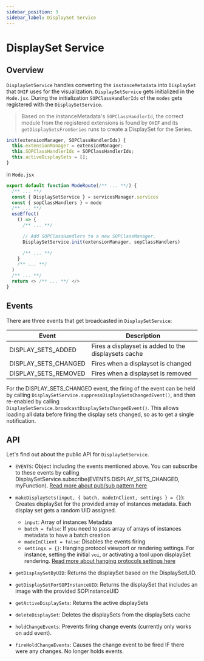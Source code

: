 ```yaml
---
sidebar_position: 3
sidebar_label: DisplaySet Service
---
```

# DisplaySet Service


## Overview
`DisplaySetService` handles converting the `instanceMetadata` into `DisplaySet` that `OHIF` uses for the visualization. `DisplaySetService` gets initialized in the `Mode.jsx`. During the initialization `SOPClassHandlerIds` of the `modes` gets registered with the `DisplaySetService`.

> Based on the instanceMetadata's `SOPClassHandlerId`, the correct module from the registered extensions is found by `OHIF` and its `getDisplaySetsFromSeries` runs to create a DisplaySet for the Series.


```js title="platform/core/src/services/DisplaySetService/DisplaySetService.js"
init(extensionManager, SOPClassHandlerIds) {
  this.extensionManager = extensionManager;
  this.SOPClassHandlerIds = SOPClassHandlerIds;
  this.activeDisplaySets = [];
}
```

in `Mode.jsx`

```js title="platform/viewer/src/routes/Mode/Mode.jsx"
export default function ModeRoute(/** ... **/) {
  /** ... **/
  const { DisplaySetService } = servicesManager.services
  const { sopClassHandlers } = mode
  /** ... **/
  useEffect(
    () => {
      /** ... **/

      // Add SOPClassHandlers to a new SOPClassManager.
      DisplaySetService.init(extensionManager, sopClassHandlers)

      /** ... **/
    }
    /** ... **/
  )
  /** ... **/
  return <> /** ... **/ </>
}
```




## Events
There are three events that get broadcasted in `DisplaySetService`:



| Event                | Description                                          |
| -------------------- | ---------------------------------------------------- |
| DISPLAY_SETS_ADDED   | Fires a displayset is added to the displaysets cache |
| DISPLAY_SETS_CHANGED | Fires when a displayset is changed                   |
| DISPLAY_SETS_REMOVED | Fires when a displayset is removed                   |

For the DISPLAY_SETS_CHANGED event, the firing of the event can be held by
calling `DisplaySetService.suppressDisplaySetsChangedEvent()`, and then re-enabled by
calling `DisplaySetService.broadcastDisplaySetsChangedEvent()`.  This allows loading
all data before firing the display sets changed, so as to get a single
notification.


## API
Let's find out about the public API for `DisplaySetService`.

- `EVENTS`: Object including the events mentioned above. You can subscribe to these events
  by calling DisplaySetService.subscribe(EVENTS.DISPLAY_SETS_CHANGED, myFunction). [Read more about pub/sub pattern here](../pubsub.md)

- `makeDisplaySets(input, { batch, madeInClient, settings } = {}`): Creates displaySet for the provided
  array of instances metadata. Each display set gets a random UID assigned.

  - `input`: Array of instances Metadata
  - `batch = false`: If you need to pass array of arrays of instances metadata to have a batch creation
  - `madeInClient = false`: Disables the events firing
  - `settings = {}`: Hanging protocol viewport or rendering settings. For instance, setting the initial `voi`, or activating a tool upon
    displaySet rendering. [Read more about hanging protocols settings here](./HangingProtocolService.md#Settings)


- `getDisplaySetByUID`: Returns the displaySet based on the DisplaySetUID.

- `getDisplaySetForSOPInstanceUID`: Returns the displaySet that includes an image with the provided SOPInstanceUID

- `getActiveDisplaySets`: Returns the active displaySets

- `deleteDisplaySet`: Deletes the displaySets from the displaySets cache

- `holdChangeEvents`: Prevents firing change events (currently only works on add event).

- `fireHoldChangeEvents`: Causes the change event to be fired IF there were any changes.  No longer holds events.
